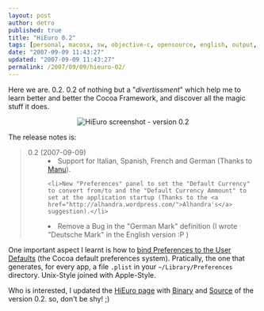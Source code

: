 ```yaml
---
layout: post
author: detro
published: true
title: "HiEuro 0.2"
tags: [personal, macosx, sw, objective-c, opensource, english, output, projects]
date: "2007-09-09 11:43:27"
updated: "2007-09-09 11:43:27"
permalink: /2007/09/09/hieuro-02/
---
```


Here we are. 0.2.
0.2 of nothing but a "<em>divertissment</em>" which help me to learn better and better the Cocoa Framework, and discover all the magic stuff it does.

<div align="center"><img src="http://lh3.google.com/detronizator/RuPJaobNCuI/AAAAAAAAAXY/mlFSaV7afIM/s400/HiEuro-0.2%20Screenshot.png" alt="HiEuro screenshot - version 0.2" /></div>

The release notes is:
<blockquote><dl>
<dt>0.2 (2007-09-09)</dt>
<dd>
	<li>Support for Italian, Spanish, French and German (Thanks to <a href="http://secretum.neminis.org/">Manu</a>).</li>

	<li>New "Preferences" panel to set the "Default Currency" to convert from/to and the "Default Currency Ammount" to set at the application startup (Thanks to the <a href="http://alhandra.wordpress.com/">Alhandra's</a> suggestion).</li>
<li>Remove a Bug in the "German Mark" definition (I wrote "Deutsche Mark" in the English version :P )</li>
</dd></dl></blockquote>

One important aspect I learnt is how to <a href="http://developer.apple.com/cocoa/cocoabindings.html">bind Preferences to the User Defaults</a> (the Cocoa default preferences system). Pratically, the one that generates, for every app, a file <code>.plist</code> in your <code>~/Library/Preferences</code> directory. Unix-Style joined with Apple-Style.

Who is interested, I updated the <a href="http://www.detronizator.org/outputs/experiments-with-cocoa/hieuro/">HiEuro page</a> with <a href="http://downloads.detronizator.org/HiEuro-0.2.dmg">Binary</a> and <a href="http://downloads.detronizator.org/HiEuro-0.2-src.zip">Source</a> of the version 0.2. so, don't be shy! ;)
